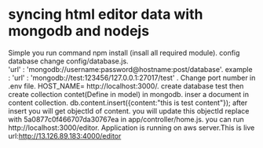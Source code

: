 # syncing html editor data with mongodb and nodejs
Simple you run command npm install (insall all required module).
config database change config/database.js.  
'url' : 'mongodb://username:password@hostname:post/database'. 
example : 'url' : 'mongodb://test:123456/127.0.0.1:27017/test' . 
Change port number in .env file.
HOST_NAME= http://localhost:3000/. 
create database test then create collection contet(Define in model) in mongodb.
inser a document in content collection. 
db.content.insert({content:"this is test content"});
after insert you will get objectId of content.
you will update this objectId replace with 5a0877c0f466707da30767ea in app/controller/home.js.
you can run http://localhost:3000/editor.
Application is running on aws server.This is live url:http://13.126.89.183:4000/editor
 
